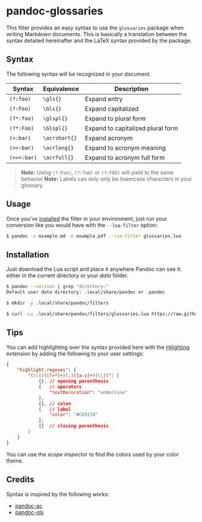# pandoc-glossaries

This filter provides an easy syntax to use the `glossaries` package when writing
Markdown documents. This is basically a translation between the syntax detailed
hereinafter and the LaTeX syntax provided by the package.

## Syntax

The following syntax will be recognized in your document.

| Syntax      | Equivalence   | Description                       |
| ----------- | ------------- | --------------------------------- |
| `(?:foo)`   | `\gls{}`      | Expand entry                      |
| `(?:Foo)`   | `\Gls{}`      | Expand capitalized                |
| `(?*:foo)`  | `\glspl{}`    | Expand to plural form             |
| `(?*:Foo)`  | `\Glspl{}`    | Expand to capitalized plural form |
| `(>:bar)`   | `\acrshort{}` | Expand acronym                    |
| `(>>:bar)`  | `\acrlong{}`  | Expand to acronym meaning         |
| `(>>>:bar)` | `\acrfull{}`  | Expand to acronym full form       |

> **Note:** Using `(?:Foo)`, `(?:foO)` or `(?:FOO)` will yield to the same
> behavior
> **Note:** Labels can only only be lowercase characters in your glossary.

## Usage

Once you've [installed](#Installation) the filter in your environment, just run
your conversion like you would have with the `--lua-filter` option:

```bash
$ pandoc -s example.md -o example.pdf --lua-filter glossaries.lua
```

## Installation

Just download the Lua script and place it anywhere Pandoc can see it: either in
the current directory or your *data* folder.

```bash
$ pandoc --version | grep "directory:"
Default user data directory: .local/share/pandoc or .pandoc

$ mkdir -p .local/share/pandoc/filters

$ curl -Lo .local/share/pandoc/filters/glossaries.lua https://raw.githubusercontent.com/hippwn/pandoc-glossaries/master/glossaries.lua
```

## Tips

You can add highlighting over the syntax provided here with the
[Hilighting](https://github.com/fabiospampinato/vscode-highlight) extension by
adding the following to your user settings:

```json
{
    "highlight.regexes": {
        "(\\()([?>*]+)(:)([a-z]+)(\\))": [ 
            {}, // opening parenthesis
            {   // operators
                "textDecoration": "underline"
            },
            {}, // colon
            {   // label
                "color": "#CE9178"
            },
            {}  // closing parenthesis
        ]
    }
}
```

You can use the *scope inspector* to find the colors used by your color theme.

## Credits

Syntax is inspired by the following works:
- [pandoc-ac](https://github.com/Enet4/pandoc-ac)
- [pandoc-gls](https://github.com/tomncooper/pandoc-gls)

